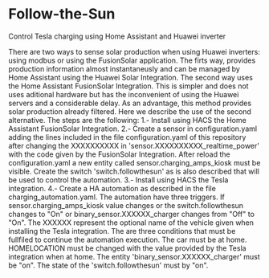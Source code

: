 # Follow-the-Sun
Control Tesla charging using Home Assistant and Huawei inverter

There are two ways to sense solar production when using Huawei inverters: using modbus or using the FusionSolar application.
The firts way, provides production information almost instantaneusly and can be managed by Home Assistant using the Huawei Solar Integration. The second way uses the Home Assistant FusionSolar Integration. This is simpler and does not uses aditional hardware but has the inconvenient of using the Huawei servers and a considerable delay. As an advantage, this method provides solar production already filtered. 
Here we describe the use of the second alternative. 
The steps are the following:
1.- Install using HACS the Home Assistant FusionSolar Integration.
2.- Create a sensor in configuration.yaml adding the lines included in the file configuration.yaml of this repository after changing the XXXXXXXXXX in 'sensor.XXXXXXXXXX_realtime_power' with the code given by the FusionSolar Integration. After reload the configuration.yaml a new entity called sensor.charging_amps_kiosk must be visible. Create the switch 'switch.followthesun' as is also described that will be used to control the automation. 
3.- Install using HACS the Tesla integration.
4.- Create a HA automation as described in the file charging_automation.yaml. The automation have three triggers. If sensor.charging_amps_kiosk value changes or the switch.followthesun changes to "On" or binary_sensor.XXXXXX_charger changes from "Off" to "On". The XXXXXX represent the optional name of the vehicle given when installing the Tesla integration. The are three conditions that must be fullfiled to continue the automation execution. The car must be at home. HOMELOCATION must be changed with the value provided by the Tesla integration when at home. The entity 'binary_sensor.XXXXXX_charger' must be "on". The state of the 'switch.followthesun' must by "on".
